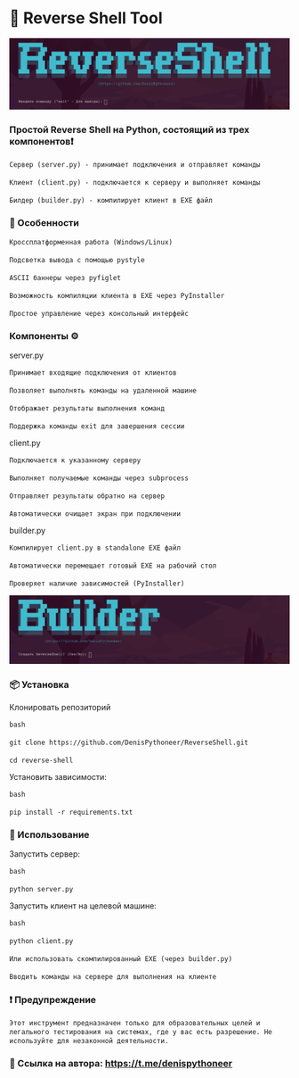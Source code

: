 # 🐍 Reverse Shell Tool

![Скриншот интерфейса server.py](https://raw.githubusercontent.com/DenisPythoneer/ReverseShell/main/image/screenshotOne.png)

### Простой Reverse Shell на Python, состоящий из трех компонентов❗

    Сервер (server.py) - принимает подключения и отправляет команды

    Клиент (client.py) - подключается к серверу и выполняет команды

    Билдер (builder.py) - компилирует клиент в EXE файл

### 🎯 Особенности

    Кроссплатформенная работа (Windows/Linux)

    Подсветка вывода с помощью pystyle

    ASCII баннеры через pyfiglet

    Возможность компиляции клиента в EXE через PyInstaller

    Простое управление через консольный интерфейс

### Компоненты ⚙️

server.py

    Принимает входящие подключения от клиентов

    Позволяет выполнять команды на удаленной машине

    Отображает результаты выполнения команд

    Поддержка команды exit для завершения сессии

client.py

    Подключается к указанному серверу

    Выполняет получаемые команды через subprocess

    Отправляет результаты обратно на сервер

    Автоматически очищает экран при подключении

builder.py

    Компилирует client.py в standalone EXE файл

    Автоматически перемещает готовый EXE на рабочий стол

    Проверяет наличие зависимостей (PyInstaller)

![Скриншот интерфейса builder.py](https://raw.githubusercontent.com/DenisPythoneer/ReverseShell/main/image/screenshotTwo.png)

### 📦 Установка

Клонировать репозиторий

    bash

    git clone https://github.com/DenisPythoneer/ReverseShell.git
    
    cd reverse-shell

Установить зависимости:

    bash

    pip install -r requirements.txt

### 🍳 Использование

Запустить сервер:

    bash

    python server.py

Запустить клиент на целевой машине:

    bash

    python client.py

    Или использовать скомпилированный EXE (через builder.py)

    Вводить команды на сервере для выполнения на клиенте

### ❗ Предупреждение

    Этот инструмент предназначен только для образовательных целей и легального тестирования на системах, где у вас есть разрешение. Не используйте для незаконной деятельности.

### 🔗 Ссылка на автора: https://t.me/denispythoneer
